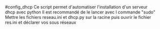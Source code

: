 #config_dhcp
Ce script permet d'automatiser l'installation d'un serveur dhcp  avec python
Il est recommandé de le lancer avec l commande "sudo"
Mettre les fichiers reseau.ini et dhcp.py sur la racine puis ouvrir le fichier res.ini et déclarer vos sous réseaux 
